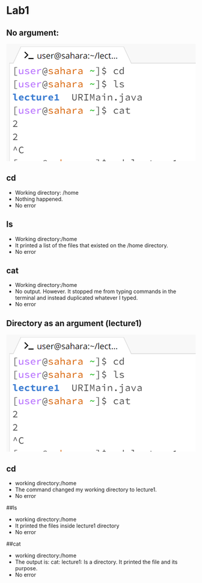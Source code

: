 # Lab1
## No argument:
![Image](chrome_9QwfKmkukh.png)
## cd
- Working directory: /home
- Nothing happened.
- No error

## ls
- Working directory:/home
- It printed a list of the files that existed on the /home directory.
- No error

## cat
- Working directory:/home
- No output. However. It stopped me from typing commands in the terminal and instead duplicated whatever I typed.
- No error

## Directory as an argument (lecture1)
![Image](chrome_9QwfKmkukh.png)
## cd
- working directory:/home
- The command changed my working directory to lecture1.
- No error

##ls
- working directory:/home
- It printed the files inside lecture1 directory
- No error

##cat
- working directory:/home
- The output is: cat: lecture1: Is a directory. It printed the file and its purpose.
- No error

